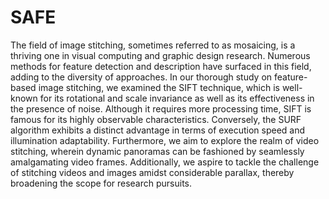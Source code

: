 # SAFE

The field of image stitching, sometimes referred to as mosaicing, is a thriving one in visual computing and graphic design research. Numerous methods for feature detection and description have surfaced in this field, adding to the diversity of approaches. In our thorough study on feature-based image stitching, we examined the SIFT technique, which is well-known for its rotational and scale invariance as well as its effectiveness in the presence of noise. Although it requires more processing time, SIFT is famous for its highly observable characteristics. Conversely, the SURF algorithm exhibits a distinct advantage in terms of execution speed and illumination adaptability. Furthermore, we aim to explore the realm of video stitching, wherein dynamic panoramas can be fashioned by seamlessly amalgamating video frames. Additionally, we aspire to tackle the challenge of stitching videos and images amidst considerable parallax, thereby broadening the scope for research pursuits.


